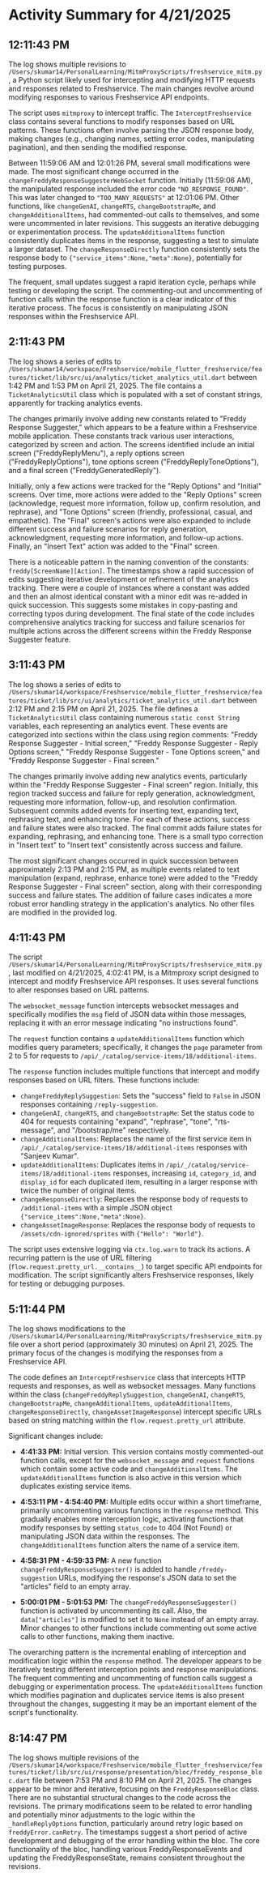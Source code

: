 # Activity Summary for 4/21/2025

## 12:11:43 PM
The log shows multiple revisions to `/Users/skumar14/PersonalLearning/MitmProxyScripts/freshservice_mitm.py`, a Python script likely used for intercepting and modifying HTTP requests and responses related to Freshservice.  The main changes revolve around modifying responses to various Freshservice API endpoints.

The script uses `mitmproxy` to intercept traffic.  The `InterceptFreshservice` class contains several functions to modify responses based on URL patterns. These functions often involve parsing the JSON response body, making changes (e.g., changing names, setting error codes, manipulating pagination), and then sending the modified response.

Between 11:59:06 AM and 12:01:26 PM, several small modifications were made.  The most significant change occurred in the `changeFreddyResponseSuggesterWebSocket` function.  Initially (11:59:06 AM), the manipulated response included the error code  `"NO_RESPONSE_FOUND"`. This was later changed to `"TOO_MANY_REQUESTS"` at 12:01:06 PM.  Other functions, like `changeGenAI`, `changeRTS`, `changeBootstrapMe`, and  `changeAdditionalItems`, had commented-out calls to themselves, and some were uncommented in later revisions. This suggests an iterative debugging or experimentation process. The `updateAdditionalItems` function consistently duplicates items in the response, suggesting a test to simulate a larger dataset.  The `changeResponseDirectly` function consistently sets the response body to `{"service_items":None,"meta":None}`, potentially for testing purposes.


The frequent, small updates suggest a rapid iteration cycle, perhaps while testing or developing the script.  The commenting-out and uncommenting of function calls within the response function is a clear indicator of this iterative process. The focus is consistently on manipulating JSON responses within the Freshservice API.


## 2:11:43 PM
The log shows a series of edits to `/Users/skumar14/workspace/Freshservice/mobile_flutter_freshservice/features/ticket/lib/src/ui/analytics/ticket_analytics_util.dart` between 1:42 PM and 1:53 PM on April 21, 2025.  The file contains a `TicketAnalyticsUtil` class which is populated with a set of constant strings, apparently for tracking analytics events.

The changes primarily involve adding new constants related to "Freddy Response Suggester," which appears to be a feature within a Freshservice mobile application.  These constants track various user interactions, categorized by screen and action.  The screens identified include an initial screen ("FreddyReplyMenu"), a reply options screen ("FreddyReplyOptions"), tone options screen ("FreddyReplyToneOptions"), and a final screen ("FreddyGeneratedReply").

Initially, only a few actions were tracked for the "Reply Options" and "Initial" screens.  Over time, more actions were added to the "Reply Options" screen (acknowledge, request more information, follow up, confirm resolution, and rephrase), and  "Tone Options" screen (friendly, professional, casual, and empathetic).  The "Final" screen's actions were also expanded to include different success and failure scenarios for reply generation, acknowledgment, requesting more information, and follow-up actions.  Finally, an "Insert Text" action was added to the "Final" screen.

There is a noticeable pattern in the naming convention of the constants: `freddy[ScreenName][Action]`.  The timestamps show a rapid succession of edits suggesting iterative development or refinement of the analytics tracking.  There were a couple of instances where a constant was added and then an almost identical constant with a minor edit was re-added in quick succession. This suggests some mistakes in copy-pasting and correcting typos during development.  The final state of the code includes comprehensive analytics tracking for success and failure scenarios for multiple actions across the different screens within the Freddy Response Suggester feature.


## 3:11:43 PM
The log shows a series of edits to `/Users/skumar14/workspace/Freshservice/mobile_flutter_freshservice/features/ticket/lib/src/ui/analytics/ticket_analytics_util.dart` between 2:12 PM and 2:15 PM on April 21, 2025.  The file defines a `TicketAnalyticsUtil` class containing numerous `static const String` variables, each representing an analytics event. These events are categorized into sections within the class using region comments: "Freddy Response Suggester - Initial screen," "Freddy Response Suggester - Reply Options screen," "Freddy Response Suggester - Tone Options screen," and "Freddy Response Suggester - Final screen."

The changes primarily involve adding new analytics events, particularly within the "Freddy Response Suggester - Final screen" region.  Initially, this region tracked success and failure for reply generation, acknowledgment, requesting more information, follow-up, and resolution confirmation.  Subsequent commits added events for inserting text, expanding text, rephrasing text, and enhancing tone. For each of these actions, success and failure states were also tracked.  The final commit adds failure states for expanding, rephrasing, and enhancing tone.  There is a small typo correction in "Insert text" to "Insert text" consistently across success and failure.


The most significant changes occurred in quick succession between approximately 2:13 PM and 2:15 PM, as multiple events related to text manipulation (expand, rephrase, enhance tone) were added to the "Freddy Response Suggester - Final screen" section, along with their corresponding success and failure states.  The addition of failure cases indicates a more robust error handling strategy in the application's analytics.  No other files are modified in the provided log.


## 4:11:43 PM
The script `/Users/skumar14/PersonalLearning/MitmProxyScripts/freshservice_mitm.py`, last modified on 4/21/2025, 4:02:41 PM, is a Mitmproxy script designed to intercept and modify Freshservice API responses.  It uses several functions to alter responses based on URL patterns.

The `websocket_message` function intercepts websocket messages and specifically modifies the `msg` field of JSON data within those messages, replacing it with an error message indicating "no instructions found".

The `request` function contains a `updateAdditionalItems` function which modifies query parameters; specifically, it changes the `page` parameter from 2 to 5 for requests to `/api/_/catalog/service-items/18/additional-items`.

The `response` function includes multiple functions that intercept and modify responses based on URL filters.  These functions include:

*   `changeFreddyReplySuggestion`: Sets the "success" field to `False` in JSON responses containing `/reply-suggestion`.
*   `changeGenAI`, `changeRTS`, and `changeBootstrapMe`: Set the status code to 404 for requests containing "expand", "rephrase", "tone", "rts-message", and "/bootstrap/me" respectively.
*   `changeAdditionalItems`:  Replaces the name of the first service item in `/api/_/catalog/service-items/18/additional-items` responses with "Sanjeev Kumar".
*   `updateAdditionalItems`: Duplicates items in `/api/_/catalog/service-items/18/additional-items` responses, increasing `id`, `category_id`, and `display_id` for each duplicated item, resulting in a larger response with twice the number of original items.
*   `changeResponseDirectly`: Replaces the response body of requests to `/additional-items` with a simple JSON object `{"service_items":None,"meta":None}`.
*   `changeAssetImageResponse`: Replaces the response body of requests to `/assets/cdn-ignored/sprites` with `{"Hello": "World"}`.

The script uses extensive logging via `ctx.log.warn` to track its actions.  A recurring pattern is the use of URL filtering (`flow.request.pretty_url.__contains__`) to target specific API endpoints for modification.  The script significantly alters Freshservice responses, likely for testing or debugging purposes.


## 5:11:44 PM
The log shows modifications to the `/Users/skumar14/PersonalLearning/MitmProxyScripts/freshservice_mitm.py` file over a short period (approximately 30 minutes) on April 21, 2025.  The primary focus of the changes is modifying the responses from a Freshservice API.

The code defines an `InterceptFreshservice` class that intercepts HTTP requests and responses, as well as websocket messages.  Many functions within the class (`changeFreddyReplySuggestion`, `changeGenAI`, `changeRTS`, `changeBootstrapMe`, `changeAdditionalItems`, `updateAdditionalItems`, `changeResponseDirectly`, `changeAssetImageResponse`) intercept specific URLs based on string matching within the `flow.request.pretty_url` attribute.

Significant changes include:

* **4:41:33 PM:** Initial version.  This version contains mostly commented-out function calls, except for the `websocket_message` and `request` functions which contain some active code and `changeAdditionalItems`. The `updateAdditionalItems` function is also active in this version which duplicates existing service items.

* **4:53:11 PM - 4:54:40 PM:** Multiple edits occur within a short timeframe, primarily uncommenting various functions in the `response` method. This gradually enables more interception logic, activating functions that modify responses by setting `status_code` to 404 (Not Found) or manipulating JSON data within the responses.  The `changeAdditionalItems` function alters the name of a service item.

* **4:58:31 PM - 4:59:33 PM:** A new function `changeFreddyResponseSuggester()` is added to handle `/freddy-suggestion` URLs,  modifying the response's JSON data to set the "articles" field to an empty array.


* **5:00:01 PM - 5:01:53 PM:** The `changeFreddyResponseSuggester()` function is activated by uncommenting its call.  Also, the `data["articles"]` is modified to set it to `None` instead of an empty array. Minor changes to other functions include commenting out some active calls to other functions, making them inactive.


The overarching pattern is the incremental enabling of interception and modification logic within the `response` method. The developer appears to be iteratively testing different interception points and response manipulations.  The frequent commenting and uncommenting of function calls suggest a debugging or experimentation process. The `updateAdditionalItems` function which modifies pagination and duplicates service items is also present throughout the changes, suggesting it may be an important element of the script's functionality.


## 8:14:47 PM
The log shows multiple revisions of the `/Users/skumar14/workspace/Freshservice/mobile_flutter_freshservice/features/ticket/lib/src/ui/response/presentation/bloc/freddy_response_bloc.dart` file between 7:53 PM and 8:10 PM on April 21, 2025.  The changes appear to be minor and iterative, focusing on the `FreddyResponseBloc` class.  There are no substantial structural changes to the code across the revisions.  The primary modifications seem to be related to error handling and potentially minor adjustments to the logic within the `_handleReplyOptions` function, particularly around retry logic based on `freddyError.canRetry`.  The timestamps suggest a short period of active development and debugging of the error handling within the bloc.  The core functionality of the bloc, handling various FreddyResponseEvents and updating the FreddyResponseState, remains consistent throughout the revisions.
